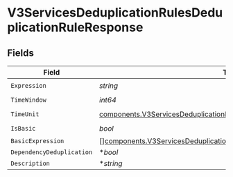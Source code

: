 # V3ServicesDeduplicationRulesDeduplicationRuleResponse


## Fields

| Field                                                                                                                                                                | Type                                                                                                                                                                 | Required                                                                                                                                                             | Description                                                                                                                                                          |
| -------------------------------------------------------------------------------------------------------------------------------------------------------------------- | -------------------------------------------------------------------------------------------------------------------------------------------------------------------- | -------------------------------------------------------------------------------------------------------------------------------------------------------------------- | -------------------------------------------------------------------------------------------------------------------------------------------------------------------- |
| `Expression`                                                                                                                                                         | *string*                                                                                                                                                             | :heavy_check_mark:                                                                                                                                                   | N/A                                                                                                                                                                  |
| `TimeWindow`                                                                                                                                                         | *int64*                                                                                                                                                              | :heavy_check_mark:                                                                                                                                                   | N/A                                                                                                                                                                  |
| `TimeUnit`                                                                                                                                                           | [components.V3ServicesDeduplicationRulesDeduplicationRuleResponseTimeUnit](../../models/components/v3servicesdeduplicationrulesdeduplicationruleresponsetimeunit.md) | :heavy_check_mark:                                                                                                                                                   | N/A                                                                                                                                                                  |
| `IsBasic`                                                                                                                                                            | *bool*                                                                                                                                                               | :heavy_check_mark:                                                                                                                                                   | N/A                                                                                                                                                                  |
| `BasicExpression`                                                                                                                                                    | [][components.V3ServicesDeduplicationRulesExpressionBranch](../../models/components/v3servicesdeduplicationrulesexpressionbranch.md)                                 | :heavy_minus_sign:                                                                                                                                                   | N/A                                                                                                                                                                  |
| `DependencyDeduplication`                                                                                                                                            | **bool*                                                                                                                                                              | :heavy_minus_sign:                                                                                                                                                   | N/A                                                                                                                                                                  |
| `Description`                                                                                                                                                        | **string*                                                                                                                                                            | :heavy_minus_sign:                                                                                                                                                   | N/A                                                                                                                                                                  |